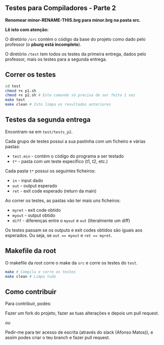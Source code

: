 ## Testes para Compiladores - Parte 2

**Renomear minor-RENAME-THIS.brg para minor.brg na pasta src.**

**Lê isto com atenção:**

O diretório `/src` contém o código da base do projeto
como dado pelo professor (o **pburg está incompleto**).

O diretório `/test` tem todos os testes da primeira entrega, dados pelo professor, mais os testes para a segunda entrega.

## Correr os testes

```sh
cd test
chmod +x p1.sh
chmod +x p2.sh # Este comando só precisa de ser feito 1 vez
make test
make clean # Isto limpa os resultados anteriores
```

## Testes da segunda entrega

Encontram-se em `test/tests_p2`.

Cada grupo de testes possui a sua pastinha com um ficheiro e várias pastas:
* `test.min` - contém o código do programa a ser testado
* `t*` - pasta com um teste específico (t1, t2, etc.) 

Cada pasta `t*` possui os seguintes ficheiros:

* `in` - input dado 
* `out` - output esperado
* `ret` - exit code esperado (return da main)

Ao correr os testes, as pastas vão ter mais uns ficheiros:
* `myret` - exit code obtido
* `myout` - output obtido
* `diff` - diferenças entre o `myout` e `out` (literalmente um diff)

Os testes passam se os outputs e exit codes obtidos são iguais aos esperados. Ou seja, se `out == myout` e `ret == myret`.

## Makefile da root

O makefile da root corre o make da `src` e corre os testes do `test`.
```sh
make # Compila e corre os testes
make clean # Limpa tudo
```
## Como contribuir

Para contribuir, podes:

Fazer um fork do projeto, fazer as tuas alterações e depois um pull request.

*ou*

Pedir-me para ter acesso de escrita (através do slack (Afonso Matos)), e assim podes criar o teu branch e fazer pull request.
